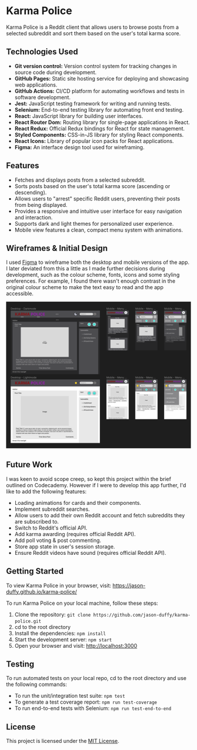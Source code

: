 # Karma Police

Karma Police is a Reddit client that allows users to browse posts from a selected subreddit and sort them based on the user's total karma score.

## Technologies Used

- **Git version control:** Version control system for tracking changes in source code during development.
- **GitHub Pages:** Static site hosting service for deploying and showcasing web applications.
- **GitHub Actions:** CI/CD platform for automating workflows and tests in software development.
- **Jest:** JavaScript testing framework for writing and running tests.
- **Selenium:** End-to-end testing library for automating front end testing.
- **React:** JavaScript library for building user interfaces.
- **React Router Dom:** Routing library for single-page applications in React.
- **React Redux:** Official Redux bindings for React for state management.
- **Styled Components:** CSS-in-JS library for styling React components.
- **React Icons:** Library of popular icon packs for React applications.
- **Figma:** An interface design tool used for wireframing.

## Features

- Fetches and displays posts from a selected subreddit.
- Sorts posts based on the user's total karma score (ascending or descending).
- Allows users to "arrest" specific Reddit users, preventing their posts from being displayed.
- Provides a responsive and intuitive user interface for easy navigation and interaction.
- Supports dark and light themes for personalized user experience.
- Mobile view features a clean, compact menu system with animations.

## Wireframes & Initial Design

I used [Figma](https://www.figma.com/) to wireframe both the desktop and mobile versions of the app. I later deviated from this a little as I made further decisions during development, such as the colour scheme, fonts, icons and some styling preferences. For example, I found there wasn't enough contrast in the original colour scheme to make the text easy to read and the app accessible.

![Figma Wireframes for Karma Police](./docs/images/wireframes.png)

## Future Work

I was keen to avoid scope creep, so kept this project within the brief outlined on Codecademy. However if I were to develop this app further, I'd like to add the following features:

- Loading animations for cards and their components.
- Implement subreddit searches.
- Allow users to add their own Reddit account and fetch subreddits they are subscribed to.
- Switch to Reddit's official API.
- Add karma awarding (requires official Reddit API).
- Add poll voting & post commenting.
- Store app state in user's session storage.
- Ensure Reddit videos have sound (requires official Reddit API).


## Getting Started

To view Karma Police in your browser, visit: <https://jason-duffy.github.io/karma-police/>

To run Karma Police on your local machine, follow these steps:

1. Clone the repository: `git clone https://github.com/jason-duffy/karma-police.git`
2. cd to the root directory
3. Install the dependencies: `npm install`
4. Start the development server: `npm start`
5. Open your browser and visit: <http://localhost:3000>

## Testing

To run automated tests on your local repo, cd to the root directory and use the following commands:

- To run the unit/integration test suite: `npm test`
- To generate a test coverage report: `npm run test-coverage`
- To run end-to-end tests with Selenium: `npm run test-end-to-end`

## License

This project is licensed under the [MIT License](./license.txt).